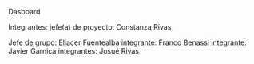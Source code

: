 Dasboard



Integrantes:
  jefe(a) de proyecto: Constanza Rivas
  
  Jefe de grupo: Eliacer Fuentealba
  integrante: Franco Benassi
  integrante: Javier Garnica
  integrantes: Josué Rivas
  

